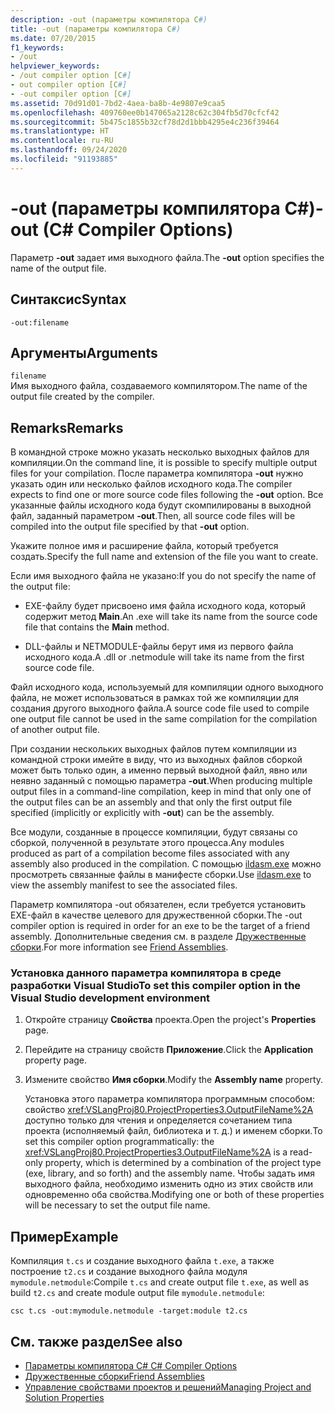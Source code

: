 ```yaml
---
description: -out (параметры компилятора C#)
title: -out (параметры компилятора C#)
ms.date: 07/20/2015
f1_keywords:
- /out
helpviewer_keywords:
- /out compiler option [C#]
- out compiler option [C#]
- -out compiler option [C#]
ms.assetid: 70d91d01-7bd2-4aea-ba8b-4e9807e9caa5
ms.openlocfilehash: 409760ee0b147065a2128c62c304fb5d70cfcf42
ms.sourcegitcommit: 5b475c1855b32cf78d2d1bbb4295e4c236f39464
ms.translationtype: HT
ms.contentlocale: ru-RU
ms.lasthandoff: 09/24/2020
ms.locfileid: "91193885"
---
```

# <a name="-out-c-compiler-options"></a><span data-ttu-id="95e2d-103">-out (параметры компилятора C#)</span><span class="sxs-lookup"><span data-stu-id="95e2d-103">-out (C# Compiler Options)</span></span>

<span data-ttu-id="95e2d-104">Параметр **-out** задает имя выходного файла.</span><span class="sxs-lookup"><span data-stu-id="95e2d-104">The **-out** option specifies the name of the output file.</span></span>  
  
## <a name="syntax"></a><span data-ttu-id="95e2d-105">Синтаксис</span><span class="sxs-lookup"><span data-stu-id="95e2d-105">Syntax</span></span>  
  
```console  
-out:filename  
```  
  
## <a name="arguments"></a><span data-ttu-id="95e2d-106">Аргументы</span><span class="sxs-lookup"><span data-stu-id="95e2d-106">Arguments</span></span>  

 `filename`  
 <span data-ttu-id="95e2d-107">Имя выходного файла, создаваемого компилятором.</span><span class="sxs-lookup"><span data-stu-id="95e2d-107">The name of the output file created by the compiler.</span></span>  
  
## <a name="remarks"></a><span data-ttu-id="95e2d-108">Remarks</span><span class="sxs-lookup"><span data-stu-id="95e2d-108">Remarks</span></span>  

 <span data-ttu-id="95e2d-109">В командной строке можно указать несколько выходных файлов для компиляции.</span><span class="sxs-lookup"><span data-stu-id="95e2d-109">On the command line, it is possible to specify multiple output files for your compilation.</span></span> <span data-ttu-id="95e2d-110">После параметра компилятора **-out** нужно указать один или несколько файлов исходного кода.</span><span class="sxs-lookup"><span data-stu-id="95e2d-110">The compiler expects to find one or more source code files following the **-out** option.</span></span> <span data-ttu-id="95e2d-111">Все указанные файлы исходного кода будут скомпилированы в выходной файл, заданный параметром **-out**.</span><span class="sxs-lookup"><span data-stu-id="95e2d-111">Then, all source code files will be compiled into the output file specified by that **-out** option.</span></span>  
  
 <span data-ttu-id="95e2d-112">Укажите полное имя и расширение файла, который требуется создать.</span><span class="sxs-lookup"><span data-stu-id="95e2d-112">Specify the full name and extension of the file you want to create.</span></span>  
  
 <span data-ttu-id="95e2d-113">Если имя выходного файла не указано:</span><span class="sxs-lookup"><span data-stu-id="95e2d-113">If you do not specify the name of the output file:</span></span>  
  
- <span data-ttu-id="95e2d-114">EXE-файлу будет присвоено имя файла исходного кода, который содержит метод **Main**.</span><span class="sxs-lookup"><span data-stu-id="95e2d-114">An .exe will take its name from the source code file that contains the **Main** method.</span></span>  
  
- <span data-ttu-id="95e2d-115">DLL-файлы и NETMODULE-файлы берут имя из первого файла исходного кода.</span><span class="sxs-lookup"><span data-stu-id="95e2d-115">A .dll or .netmodule will take its name from the first source code file.</span></span>  
  
 <span data-ttu-id="95e2d-116">Файл исходного кода, используемый для компиляции одного выходного файла, не может использоваться в рамках той же компиляции для создания другого выходного файла.</span><span class="sxs-lookup"><span data-stu-id="95e2d-116">A source code file used to compile one output file cannot be used in the same compilation for the compilation of another output file.</span></span>  
  
 <span data-ttu-id="95e2d-117">При создании нескольких выходных файлов путем компиляции из командной строки имейте в виду, что из выходных файлов сборкой может быть только один, а именно первый выходной файл, явно или неявно заданный с помощью параметра **-out**.</span><span class="sxs-lookup"><span data-stu-id="95e2d-117">When producing multiple output files in a command-line compilation, keep in mind that only one of the output files can be an assembly and that only the first output file specified (implicitly or explicitly with **-out**) can be the assembly.</span></span>  
  
 <span data-ttu-id="95e2d-118">Все модули, созданные в процессе компиляции, будут связаны со сборкой, полученной в результате этого процесса.</span><span class="sxs-lookup"><span data-stu-id="95e2d-118">Any modules produced as part of a compilation become files associated with any assembly also produced in the compilation.</span></span> <span data-ttu-id="95e2d-119">С помощью [ildasm.exe](../../../framework/tools/ildasm-exe-il-disassembler.md) можно просмотреть связанные файлы в манифесте сборки.</span><span class="sxs-lookup"><span data-stu-id="95e2d-119">Use [ildasm.exe](../../../framework/tools/ildasm-exe-il-disassembler.md) to view the assembly manifest to see the associated files.</span></span>  
  
 <span data-ttu-id="95e2d-120">Параметр компилятора -out обязателен, если требуется установить EXE-файл в качестве целевого для дружественной сборки.</span><span class="sxs-lookup"><span data-stu-id="95e2d-120">The -out compiler option is required in order for an exe to be the target of a friend assembly.</span></span> <span data-ttu-id="95e2d-121">Дополнительные сведения см. в разделе [Дружественные сборки](../../../standard/assembly/friend.md).</span><span class="sxs-lookup"><span data-stu-id="95e2d-121">For more information see [Friend Assemblies](../../../standard/assembly/friend.md).</span></span>  
  
### <a name="to-set-this-compiler-option-in-the-visual-studio-development-environment"></a><span data-ttu-id="95e2d-122">Установка данного параметра компилятора в среде разработки Visual Studio</span><span class="sxs-lookup"><span data-stu-id="95e2d-122">To set this compiler option in the Visual Studio development environment</span></span>  
  
1. <span data-ttu-id="95e2d-123">Откройте страницу **Свойства** проекта.</span><span class="sxs-lookup"><span data-stu-id="95e2d-123">Open the project's **Properties** page.</span></span>  
  
2. <span data-ttu-id="95e2d-124">Перейдите на страницу свойств **Приложение**.</span><span class="sxs-lookup"><span data-stu-id="95e2d-124">Click the **Application** property page.</span></span>  
  
3. <span data-ttu-id="95e2d-125">Измените свойство **Имя сборки**.</span><span class="sxs-lookup"><span data-stu-id="95e2d-125">Modify the **Assembly name** property.</span></span>  
  
     <span data-ttu-id="95e2d-126">Установка этого параметра компилятора программным способом: свойство <xref:VSLangProj80.ProjectProperties3.OutputFileName%2A> доступно только для чтения и определяется сочетанием типа проекта (исполняемый файл, библиотека и т. д.) и именем сборки.</span><span class="sxs-lookup"><span data-stu-id="95e2d-126">To set this compiler option programmatically: the <xref:VSLangProj80.ProjectProperties3.OutputFileName%2A> is a read-only property, which is determined by a combination of the project type (exe, library, and so forth) and the assembly name.</span></span> <span data-ttu-id="95e2d-127">Чтобы задать имя выходного файла, необходимо изменить одно из этих свойств или одновременно оба свойства.</span><span class="sxs-lookup"><span data-stu-id="95e2d-127">Modifying one or both of these properties will be necessary to set the output file name.</span></span>  
  
## <a name="example"></a><span data-ttu-id="95e2d-128">Пример</span><span class="sxs-lookup"><span data-stu-id="95e2d-128">Example</span></span>  

 <span data-ttu-id="95e2d-129">Компиляция `t.cs` и создание выходного файла `t.exe`, а также построение `t2.cs` и создание выходного файла модуля `mymodule.netmodule`:</span><span class="sxs-lookup"><span data-stu-id="95e2d-129">Compile `t.cs` and create output file `t.exe`, as well as build `t2.cs` and create module output file `mymodule.netmodule`:</span></span>  
  
```console  
csc t.cs -out:mymodule.netmodule -target:module t2.cs  
```  
  
## <a name="see-also"></a><span data-ttu-id="95e2d-130">См. также раздел</span><span class="sxs-lookup"><span data-stu-id="95e2d-130">See also</span></span>

- [<span data-ttu-id="95e2d-131">Параметры компилятора C# </span><span class="sxs-lookup"><span data-stu-id="95e2d-131">C# Compiler Options</span></span>](./index.md)
- [<span data-ttu-id="95e2d-132">Дружественные сборки</span><span class="sxs-lookup"><span data-stu-id="95e2d-132">Friend Assemblies</span></span>](../../../standard/assembly/friend.md)
- [<span data-ttu-id="95e2d-133">Управление свойствами проектов и решений</span><span class="sxs-lookup"><span data-stu-id="95e2d-133">Managing Project and Solution Properties</span></span>](/visualstudio/ide/managing-project-and-solution-properties)
